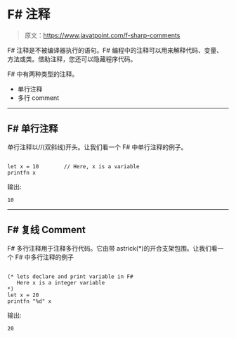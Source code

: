 # F# 注释

> 原文：<https://www.javatpoint.com/f-sharp-comments>

F# 注释是不被编译器执行的语句。F# 编程中的注释可以用来解释代码、变量、方法或类。借助注释，您还可以隐藏程序代码。

F# 中有两种类型的注释。

*   单行注释
*   多行 comment

* * *

## F# 单行注释

单行注释以//(双斜线)开头。让我们看一个 F# 中单行注释的例子。

```

let x = 10        // Here, x is a variable 
printfn x

```

输出:

```
10

```

* * *

## F# 复线 Comment

F# 多行注释用于注释多行代码。它由带 astrick(*)的开合支架包围。让我们看一个 F# 中多行注释的例子

```

(* lets declare and print variable in F# 
   Here x is a integer variable
*)
let x = 20
printfn "%d" x

```

输出:

```
20

```